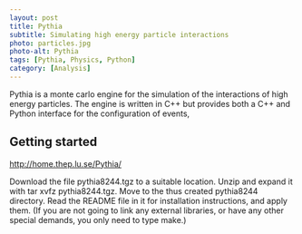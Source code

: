 ```yaml
---
layout: post
title: Pythia
subtitle: Simulating high energy particle interactions
photo: particles.jpg 
photo-alt: Pythia
tags: [Pythia, Physics, Python]
category: [Analysis]
---
```

<!-- Photo by Meve R. from Pexels-->

Pythia is a monte carlo engine for the simulation of the interactions of high energy particles. The engine is written in C++ but provides both a C++ and Python interface for the configuration of events,

## Getting started

http://home.thep.lu.se/Pythia/


 Download the file pythia8244.tgz to a suitable location.
Unzip and expand it with tar xvfz pythia8244.tgz.
Move to the thus created pythia8244 directory. 
Read the README file in it for installation instructions, and apply them.
(If you are not going to link any external libraries, or have any other special demands, you only need to type make.) 